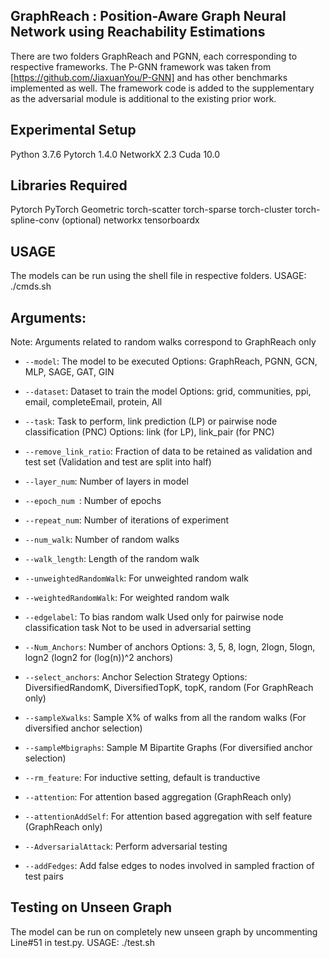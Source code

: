 ## GraphReach : Position-Aware Graph Neural Network using Reachability Estimations

There are two folders GraphReach and PGNN, each corresponding to respective frameworks.
The P-GNN framework was taken from [https://github.com/JiaxuanYou/P-GNN] and has other
benchmarks implemented as well. The framework code is added to the supplementary as
the adversarial module is additional to the existing prior work.


## Experimental Setup
Python 3.7.6
Pytorch 1.4.0
NetworkX 2.3
Cuda 10.0


## Libraries Required
Pytorch
PyTorch Geometric
torch-scatter
torch-sparse
torch-cluster
torch-spline-conv (optional)
networkx
tensorboardx

## USAGE
The models can be run using the shell file in respective folders.
USAGE: ./cmds.sh


## Arguments:

Note: Arguments related to random walks correspond to GraphReach only

* `--model`:
The model to be executed
Options: GraphReach, PGNN, GCN, MLP, SAGE, GAT, GIN

* `--dataset`:
Dataset to train the model
Options: grid, communities, ppi, email, completeEmail, protein, All

* `--task`:
Task to perform, link prediction (LP) or pairwise node classification (PNC)
Options: link (for LP), link_pair (for PNC)

* `--remove_link_ratio`:
Fraction of data to be retained as validation and test set
(Validation and test are split into half)

* `--layer_num`:
Number of layers in model

* `--epoch_num `:
Number of epochs

* `--repeat_num`:
Number of iterations of experiment

* `--num_walk`:
Number of random walks

* `--walk_length`:
Length of the random walk 

* `--unweightedRandomWalk`:
For unweighted random walk

* `--weightedRandomWalk`:
For weighted random walk

* `--edgelabel`:
To bias random walk
Used only for pairwise node classification task
Not to be used in adversarial setting

* `--Num_Anchors`:
Number of anchors
Options: 3, 5, 8, logn, 2logn, 5logn, logn2
(logn2 for (log(n))^2 anchors) 

* `--select_anchors`:
Anchor Selection Strategy
Options: DiversifiedRandomK, DiversifiedTopK, topK, random
(For GraphReach only)

* `--sampleXwalks`:
Sample X% of walks from all the random walks
(For diversified anchor selection)

* `--sampleMbigraphs`:
Sample M Bipartite Graphs
(For diversified anchor selection)

* `--rm_feature`:
For inductive setting, default is tranductive

* `--attention`:
For attention based aggregation
(GraphReach only)

* `--attentionAddSelf`:
For attention based aggregation with self feature
(GraphReach only)

* `--AdversarialAttack`:
Perform adversarial testing

* `--addFedges`:
Add false edges to nodes involved in sampled fraction of test pairs




## Testing on Unseen Graph
The model can be run on completely new unseen graph by uncommenting Line#51 in test.py.
USAGE: ./test.sh
